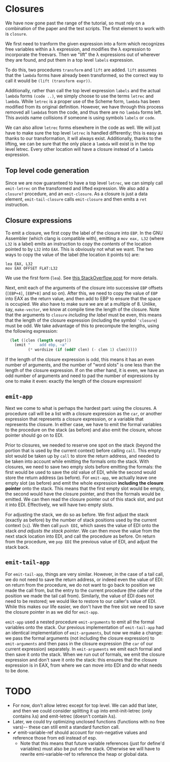 # Closures
We have now gone past the range of the tutorial, so must rely on a combination
of the paper and the test scripts. The first element to work with is
`closure`.

We first need to tranform the given expression into a form which recognizes
free variables within a &lambda; expression, and modifies the &lambda;
expression to incorporate the freevars. Then we "lift" the &lambda;
expressions out of wherever they are found, and put them in a top level
`labels` expression.

To do this, two procedures `transform` and `lift` are added. `lift` assumes
that the `lambda` forms have already been transformed, so the correct way to
call it would be `(lift (transform expr))`.

Additionally, rather than call the top level expression `labels` and the
actual `lambda` forms `(code ..)`, we simply choose to use the terms `letrec`
and `lambda`. While `letrec` is a proper use of the Scheme form, `lambda` has
been modified from its original definition. However, we have through this
process removed all `lambda`s from the code, and thus there are no `lambda`
forms left. This avoids name collisions if someone is using symbols
`labels` or `code`.

We can also allow `letrec` forms elsewhere in the code as well. We will just
have to make sure the top level `letrec` is handled differently; this is easy
as thanks to our transformation, it will always exist. Additionally, thanks to
the lifting, we can be sure that the only place a `lambda` will exist is in
the top level letrec. Every other location will have a closure instead of a
`lambda` expression.

## Top level code generation
Since we are now guaranteed to have a top level `letrec`, we can simply call
`emit-letrec` on the transformed and lifted expression. We also add a
`closure?` procedure, and an `emit-closure`. As a closure is just a data
element, `emit-tail-closure` calls `emit-closure` and then emits a `ret`
instruction.

## Closure expressions
To emit a closure, we first copy the label of the closure into `EBP`. In the
GNU Assembler (which clang is compatible with), emitting a `mov eax, L32`
(where `L32` is a label) emits an instruction to copy the *contents* of the
location pointed to by `L32` into `EAX`. This is obviously not what we want.
The two ways to copy the value of the label (the location it points to) are:
```assembler
lea EAX, L32
mov EAX OFFSET FLAT:L32
```
We use the first form (`lea`). See [this StackOverflow post](http://stackoverflow.com/questions/1897401/gnu-assembler-get-address-of-label-variable-intel-syntax) for more details.

Next, emit each of the arguments of the closure into successive `EBP` offsets
(`[EBP+4]`, `[EBP+8]` and so on). After this, we need to copy the value of
`EBP` into EAX as the return value, and then add to EBP to ensure that the
space is occupied. We also have to make sure we are at a multiple of 8.
Unlike, say, `make-vector`, we know at compile time the length of the closure.
Note that the arguments to `closure` *including the label* must be even, this
means that the length of the closure expression (including the symbol
`'closure`) must be odd. We take advantage of this to precompute the lengths,
using the following expression:
```scheme
  (let ([clen (length expr)])
    (emit "    add ebp, ~a"
          (* wordsize (if (odd? clen) (- clen 1) clen)))))
```

If the length of the closure expression is odd, this means it has an even
number of arguments, and the number of "word slots" is one less than the
length of the closure expression. If on the other hand, it is even, we have an
odd number of arguments and need to pad the number of expressions by one to
make it even: exactly the length of the closure expression!

## `emit-app` 
Next we come to what is perhaps the hardest part: using the closures. A
procedure call will be a list with a closure expression as the `car`, or
another expression that represents a closure expression, or a variable that
represents the closure. In either case, we have to emit the formal variables
to the procedure on the stack (as before) and also emit the closure, whose
pointer should go on to EDI.

Prior to closures, we needed to reserve one spot on the stack (beyond the
portion that is used by the current context) before calling `call`.  This
empty slot would be taken up by `call` to store the return address, and needed
to be taken into account while emitting the formals onto the stack. With
closures, we need to save two empty slots before emitting the formals: the
first would be used to save the old value of EDI, while the second would store
the return address (as before). For `emit-app`, we actually leave one empty
slot (as before) and emit the whole expression **including the closure
pointer** onto the stack. This means that the first empty slot would be empty,
the second would have the closure pointer, and then the formals would be
emitted. We can then read the closure pointer out of this stack slot, and put
it into EDI. Effectively, we will have two empty slots.

For adjusting the stack, we do so as before. We first adjust the stack
(exactly as before) by the number of stack positions used by the current
context (`si`). We then call `push EDI`, which saves the value of EDI onto the
stack *and adjusts the stack pointer*. We can then move the value from the
next stack location into EDI, and call the procedure as before. On return from
the procedure, we `pop EDI` the previous value of EDI, and adjust the stack
back.

## `emit-tail-app`
For `emit-tail-app`, things are very similar. However, in the case of a tail
call, we do not need to save the return address, or indeed even the value of
EDI: on return from the procedure, we do not want to go back to position we
made the call from, but the entry to the current procedure (the caller of the
position we made the tail call from). Similarly, the value of EDI does not
need to be restored; we would like to restore to our caller's value of EDI.
While this makes our life easier, we don't have the free slot we need to save
the closure pointer in as we did for `emit-app`.

`emit-app` used a nested procedure `emit-arguments` to emit all the formal
variables onto the stack. Our previous implementation of `emit-tail-app` had
an identical implementation of `emit-arguments`, but now we make a change: we
pass the formal arguments (not including the closure expression) to
`emit-arguments` and then pass in the closure expression (the `car` of our
current expression) separately.  In `emit-arguments` we emit each formal and
then save it onto the stack. When we run out of formals, we emit the closure
expression and don't save it onto the stack: this ensures that the closure
expression is in EAX, from where we can move into EDI and do what needs to be
done.

# TODO
* For now, don't allow letrec except for top level. We can add that later,
  and then we could consider splitting it up into emit-init-letrec (only
  contains &lambda;s) and emit-letrec (doesn't contain &lambda;s).
* Later, we could try optimizing unclosed functions (functions with no
  free vars)-- these can still emit a standard function call.
* &#x2714; emit-variable-ref should account for non-negative values and
  reference those from edi instead of esp.
    * Note that this means that future variable references (just for define'd
      variables) must also be put on the stack. Otherwise we will have to
      rewrite emi-variable-ref to reference the heap or global data.
